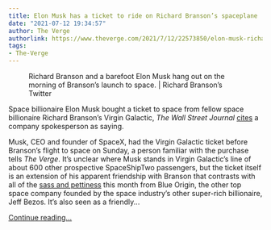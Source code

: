 ```yaml
---
title: Elon Musk has a ticket to ride on Richard Branson’s spaceplane
date: "2021-07-12 19:34:57"
author: The Verge
authorlink: https://www.theverge.com/2021/7/12/22573850/elon-musk-richard-branson-spaceplane-virgin-galactic
tags:
- The-Verge
---
```

<figure>
      <img alt="" src="https://cdn.vox-cdn.com/thumbor/Y5mHkTHBLusEajRAE41cd-6Nydw=/0x0:743x495/1310x873/cdn.vox-cdn.com/uploads/chorus_image/image/69572198/E6A_2GfVEAESZrr.0.jpg" />
        <figcaption>Richard Branson and a barefoot Elon Musk hang out on the morning of Branson’s launch to space. | Richard Branson’s Twitter</figcaption>
    </figure>

  <p id="HIiABT">Space billionaire Elon Musk bought a ticket to space from fellow space billionaire Richard Branson’s Virgin Galactic, <em>The</em> <em>Wall Street Journal</em> <a href="https://www.wsj.com/articles/elon-musk-has-a-ticket-to-space-too-with-richard-bransons-virgin-11626012705">cites</a> a company spokesperson as saying.</p>
<p id="1rBQsM">Musk, CEO and founder of SpaceX, had the Virgin Galactic ticket before Branson’s flight to space on Sunday, a person familiar with the purchase tells <em>The Verge</em>. It’s unclear where Musk stands in Virgin Galactic’s line of about 600 other prospective SpaceShipTwo passengers, but the ticket itself is an extension of his apparent friendship with Branson that contrasts with all of the <a href="https://www.theverge.com/2021/7/9/22570287/space-tourism-virgin-galactic-branson-blue-origin-bezos">sass and pettiness</a> this month from Blue Origin, the other top space company founded by the space industry’s other super-rich billionaire, Jeff Bezos. It’s also seen as a friendly...</p>
  <p>
    <a href="https://www.theverge.com/2021/7/12/22573850/elon-musk-richard-branson-spaceplane-virgin-galactic">Continue reading&hellip;</a>
  </p>